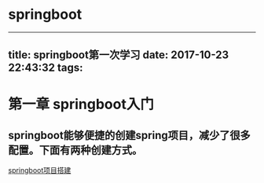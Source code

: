# springboot
---
title: springboot第一次学习
date: 2017-10-23 22:43:32
tags:
---

# 第一章   springboot入门

## springboot能够便捷的创建spring项目，减少了很多配置。下面有两种创建方式。
[springboot项目搭建](http://www.xiaomiller.cn/)





